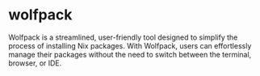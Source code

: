 # wolfpack
Wolfpack is a streamlined, user-friendly tool designed to simplify the process of installing Nix packages. With Wolfpack, users can effortlessly manage their packages without the need to switch between the terminal, browser, or IDE. 
